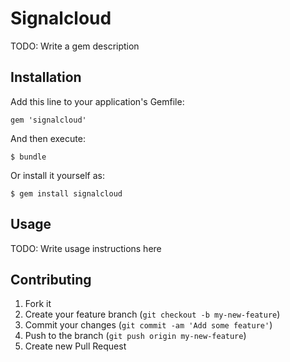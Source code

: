 # Signalcloud

TODO: Write a gem description

## Installation

Add this line to your application's Gemfile:

    gem 'signalcloud'

And then execute:

    $ bundle

Or install it yourself as:

    $ gem install signalcloud

## Usage

TODO: Write usage instructions here

## Contributing

1. Fork it
2. Create your feature branch (`git checkout -b my-new-feature`)
3. Commit your changes (`git commit -am 'Add some feature'`)
4. Push to the branch (`git push origin my-new-feature`)
5. Create new Pull Request
